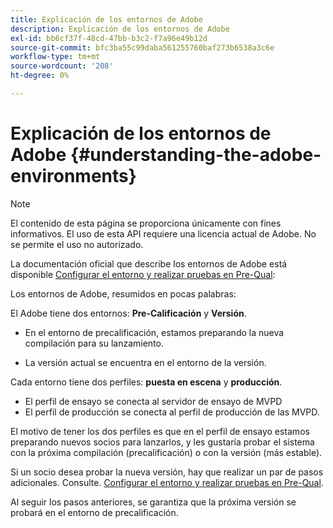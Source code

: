 ```yaml
---
title: Explicación de los entornos de Adobe
description: Explicación de los entornos de Adobe
exl-id: bb6cf37f-48cd-47bb-b3c2-f7a96e49b12d
source-git-commit: bfc3ba55c99daba561255760baf273b6538a3c6e
workflow-type: tm+mt
source-wordcount: '208'
ht-degree: 0%

---
```


# Explicación de los entornos de Adobe {#understanding-the-adobe-environments}

>[!NOTE]
>
>El contenido de esta página se proporciona únicamente con fines informativos. El uso de esta API requiere una licencia actual de Adobe. No se permite el uso no autorizado.

La documentación oficial que describe los entornos de Adobe está disponible [Configurar el entorno y realizar pruebas en Pre-Qual](/help/authentication/setting-up-your-environment-and-testing-in-prequal.md):

Los entornos de Adobe, resumidos en pocas palabras:

El Adobe tiene dos entornos: **Pre-Calificación** y **Versión**.

* En el entorno de precalificación, estamos preparando la nueva compilación para su lanzamiento.

* La versión actual se encuentra en el entorno de la versión.

Cada entorno tiene dos perfiles: **puesta en escena** y **producción**.

* El perfil de ensayo se conecta al servidor de ensayo de MVPD
* El perfil de producción se conecta al perfil de producción de las MVPD.

El motivo de tener los dos perfiles es que en el perfil de ensayo estamos preparando nuevos socios para lanzarlos, y les gustaría probar el sistema con la próxima compilación (precalificación) o con la versión (más estable).

Si un socio desea probar la nueva versión, hay que realizar un par de pasos adicionales. Consulte. [Configurar el entorno y realizar pruebas en Pre-Qual](/help/authentication/setting-up-your-environment-and-testing-in-prequal.md).

Al seguir los pasos anteriores, se garantiza que la próxima versión se probará en el entorno de precalificación.
